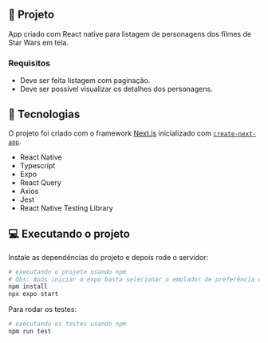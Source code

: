 ## 🔖 Projeto

App criado com React native para listagem de personagens dos filmes de Star Wars em tela.

### Requisitos

- Deve ser feita listagem com paginação.
- Deve ser possível visualizar os detalhes dos personagens.

## 🚀 Tecnologias

O projeto foi criado com o framework [Next.js](https://nextjs.org/) inicializado com [`create-next-app`](https://github.com/vercel/next.js/tree/canary/packages/create-next-app).

- React Native
- Typescript
- Expo
- React Query
- Axios
- Jest
- React Native Testing Library

## 💻 Executando o projeto

Instale as dependências do projeto e depois rode o servidor:

```bash
# executando o projeto usando npm
# Obs: Após iniciar o expo basta selecionar o emulador de preferência ou usar o próprio smartphone.
npm install
npx expo start
```
Para rodar os testes:

```bash
# executando os testes usando npm
npm run test
```